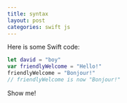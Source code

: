 ```yaml
---
title: syntax
layout: post
categories: swift js
---
```


Here is some Swift code:

```swift
let david = "boy"
var friendlyWelcome = "Hello!"
friendlyWelcome = "Bonjour!"
// friendlyWelcome is now "Bonjour!"
```

Show me!